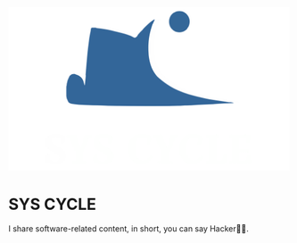 ![Design and Development](https://github.com/SYSCYCLE/SYSCYCLE/blob/main/syscycle.svg)

# SYS CYCLE
I share software-related content, in short, you can say Hacker👨‍💻.
